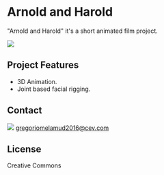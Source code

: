 # Arnold and Harold

"Arnold and Harold" it's a short animated film project.



![](https://github.com/hadoge/ArnoldHarold/blob/master/WikiResources/banner_01.jpg)

## Project Features

- 3D Animation.
- Joint based facial rigging.

## Contact

![](https://images.sftcdn.net/images/t_optimized,f_auto/p/d7103314-9b25-11e6-b424-00163ed833e7/2023611020/gmail-logo.png) gregoriomelamud2016@cev.com
  
  

## License

Creative Commons
